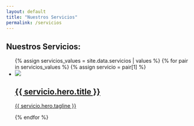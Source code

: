 ```yaml
---
layout: default
title: "Nuestros Servicios"
permalink: /servicios
---
```

<section class="services">
  <div class="services__container">
    <h1>Nuestros Servicios:</h1> 
    <ul class="services__list">
      {% assign servicios_values = site.data.servicios | values %}
      {% for pair in servicios_values %}
        {% assign servicio = pair[1] %}
        <li class="services__item">
          <a class="services__link" href="{{ servicio.hero.permalink }}">
            <div class="services__icon">
              <img src="{{ servicio.hero.icon | relative_url}}">
            </div>
            <h2 class="services__title">{{ servicio.hero.title }}</h2>
            <p class="services__description">{{ servicio.hero.tagline }}</p>
          </a>
        </li>
      {% endfor %}
    </ul>
  </div>
</section>